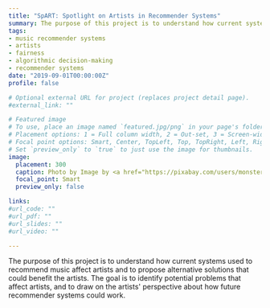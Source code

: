 ```yaml
---
title: "SpART: Spotlight on Artists in Recommender Systems"
summary: The purpose of this project is to understand how current systems used to recommend music affect artists and to propose alternative solutions that could benefit the artists. The goal is to identify potential problems that affect artists, and to draw on the artists' perspective about how future recommender systems could work. 
tags:
- music recommender systems
- artists
- fairness
- algorithmic decision-making
- recommender systems
date: "2019-09-01T00:00:00Z"
profile: false

# Optional external URL for project (replaces project detail page).
#external_link: ""

# Featured image
# To use, place an image named `featured.jpg/png` in your page's folder.
# Placement options: 1 = Full column width, 2 = Out-set, 3 = Screen-width
# Focal point options: Smart, Center, TopLeft, Top, TopRight, Left, Right, BottomLeft, Bottom, BottomRight
# Set `preview_only` to `true` to just use the image for thumbnails.
image:
  placement: 300
  caption: Photo by Image by <a href="https://pixabay.com/users/monsterkoi-65294/?utm_source=link-attribution&amp;utm_medium=referral&amp;utm_campaign=image&amp;utm_content=3363160">Monsterkoi</a> from <a href="https://pixabay.com/?utm_source=link-attribution&amp;utm_medium=referral&amp;utm_campaign=image&amp;utm_content=3363160">Pixabay</a>
  focal_point: Smart
  preview_only: false

links:
#url_code: ""
#url_pdf: ""
#url_slides: ""
#url_video: ""

---
```


The purpose of this project is to understand how current systems used to recommend music affect artists and to propose alternative solutions that could benefit the artists. The goal is to identify potential problems that affect artists, and to draw on the artists' perspective about how future recommender systems could work. 
